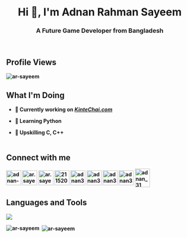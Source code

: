<!--## **Introduction**-->

<h1 align="center"><b>Hi 👋, I'm Adnan Rahman Sayeem</h1>
<h3 align="center"><b>A Future Game Developer from Bangladesh</h3></br>

## **Profile Views**

<p align="left"> <img src="https://komarev.com/ghpvc/?username=ar-sayeem&label=Profile%20views&color=0e75b6&style=flat" alt="ar-sayeem" /> </p>

<!--
<p align="left"> <a href="https://twitter.com/ar_sayeem0" target="blank"><img src="https://img.shields.io/twitter/follow/ar_sayeem0?logo=twitter&style=for-the-badge" alt="ar_sayeem0" /></a> </p>
-->

## **What I'm Doing**

- 🔭 Currently working on [***KinteChai.com***](https://ar-sayeem.github.io/KinteChai.com)

- 🌱 Learning **Python**

- 💬 Upskilling **C, C++**</br></br>


## **Connect with me**
<p align="left">

<a href="https://linkedin.com/in/adnan-rahman-sayeem" target="blank"><img align="center" src="https://raw.githubusercontent.com/rahuldkjain/github-profile-readme-generator/master/src/images/icons/Social/linked-in-alt.svg" alt="adnan-rahman-sayeem" height="40" width="40" /></a>
<a href="https://fb.com/ar.sayeem" target="blank"><img align="center" src="https://raw.githubusercontent.com/rahuldkjain/github-profile-readme-generator/master/src/images/icons/Social/facebook.svg" alt="ar.sayeem" height="40" width="40" /></a>
<a href="https://instagram.com/ar.sayeem" target="blank"><img align="center" src="https://raw.githubusercontent.com/rahuldkjain/github-profile-readme-generator/master/src/images/icons/Social/instagram.svg" alt="ar.sayeem" height="40" width="40" /></a>
<a href="https://stackoverflow.com/users/21152063" target="blank"><img align="center" src="https://raw.githubusercontent.com/rahuldkjain/github-profile-readme-generator/master/src/images/icons/Social/stack-overflow.svg" alt="21152063" height="40" width="40" /></a>
<a href="https://www.codechef.com/users/adnan31" target="blank"><img align="center" src="https://cdn.jsdelivr.net/npm/simple-icons@3.1.0/icons/codechef.svg" alt="adnan31" height="40" width="40" /></a>
<a href="https://www.hackerrank.com/adnan31" target="blank"><img align="center" src="https://raw.githubusercontent.com/rahuldkjain/github-profile-readme-generator/master/src/images/icons/Social/hackerrank.svg" alt="adnan31" height="40" width="40" /></a>
<a href="https://codeforces.com/profile/adnan31" target="blank"><img align="center" src="https://raw.githubusercontent.com/rahuldkjain/github-profile-readme-generator/master/src/images/icons/Social/codeforces.svg" alt="adnan31" height="40" width="40" /></a>
<a href="https://www.leetcode.com/adnan31" target="blank"><img align="center" src="https://raw.githubusercontent.com/rahuldkjain/github-profile-readme-generator/master/src/images/icons/Social/leet-code.svg" alt="adnan31" height="40" width="40" /></a>
<a href="https://www.topcoder.com/members/adnan_31" target="blank"><img align="center" src="https://raw.githubusercontent.com/rahuldkjain/github-profile-readme-generator/master/src/images/icons/Social/topcoder.svg" alt="adnan_31" height="50" width="40" /></a>
</p>


## **Languages and Tools**

<p align="left"> <a href="https://github.com/ar-sayeem"><img src="https://skillicons.dev/icons?i=c,cpp,py,html,js,java,figma,git,discord,eclipse,ai,ps,unity,unreal"> </a></p>


<p><img align="left" src="https://github-readme-stats.vercel.app/api/top-langs?username=ar-sayeem&show_icons=true&locale=en&layout=compact&theme=gruvbox&bg_color=151515" alt="ar-sayeem" /></p>

<p>&nbsp;<img align="center" src="https://github-readme-stats.vercel.app/api?username=ar-sayeem&hide_border=false&show_icons=true&count_private=true&theme=gruvbox&bg_color=151515" alt="ar-sayeem" /></p></br>

<p align="center">
  <a href="https://github.com/ar-sayeem">      
<img title="stats" alt="" src="https://github-readme-streak-stats.herokuapp.com/?user=ar-sayeem&theme=dark&hide_border=false&stroke=f53b3b"/>
</a> 
</p>
